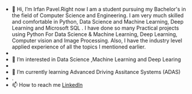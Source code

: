 

- 👋 Hi, I’m Irfan Pavel.Right now I am a student pursuing my Bachelor's in the field of Computer Science and Engineering. I am very much skilled and comfortable in Python, Data        Science and Machine Learning, Deep Learning and Microsoft SQL . I have done so many Practical projects using Python For Data Science & Machine Learning, Deep Learning,      Computer vision and Image Processing. Also, I have the industry level applied experience of all the topics I mentioned earlier.
-    
- 👀 I’m interested in Data Science ,Machine Learning and Deep Learing
- 
- 🌱 I’m currently learning Advanced Driving Assitance Systems (ADAS)
- .
- 📫 How to reach me [LinkedIn](https://www.linkedin.com/in/irfan-pavel/)


